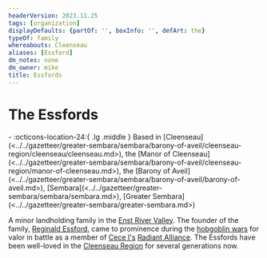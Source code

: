 ```yaml
---
headerVersion: 2023.11.25
tags: [organization]
displayDefaults: {partOf: '', boxInfo: '', defArt: the}
typeOf: family
whereabouts: Cleenseau
aliases: [Essford]
dm_notes: none
dm_owner: mike
title: Essfords
---
```

# The Essfords
<div class="grid cards ext-narrow-margin ext-one-column" markdown>
-
    :octicons-location-24:{ .lg .middle } Based in [Cleenseau](<../../gazetteer/greater-sembara/sembara/barony-of-aveil/cleenseau-region/cleenseau/cleenseau.md>), the [Manor of Cleenseau](<../../gazetteer/greater-sembara/sembara/barony-of-aveil/cleenseau-region/manor-of-cleenseau.md>), the [Barony of Aveil](<../../gazetteer/greater-sembara/sembara/barony-of-aveil/barony-of-aveil.md>), [Sembara](<../../gazetteer/greater-sembara/sembara/sembara.md>), [Greater Sembara](<../../gazetteer/greater-sembara/greater-sembara.md>)  
</div>


A minor landholding family in the [Enst River Valley](<../../gazetteer/greater-sembara/rivers/wistel-enst-watershed/enst.md>). The founder of the family, [Reginald Essford](<../../people/historical-figures/reginald-essford.md>), came to prominence during the [hobgoblin wars](<../../history/third-hobgoblin-war-sembara.md>) for valor in battle as a member of [Cece I's](<../../people/historical-figures/sembaran-royalty/cece-i.md>) [Radiant Alliance](<../radiant-alliance.md>). The Essfords have been well-loved in the [Cleenseau Region](<../../gazetteer/greater-sembara/sembara/barony-of-aveil/cleenseau-region/cleenseau-region.md>) for several generations now.





